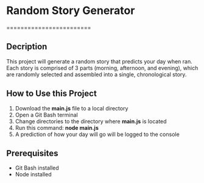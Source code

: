 # Random Story Generator
========================
## Decription
This project will generate a random story that predicts your day when ran.
Each story is comprised of 3 parts (morning, afternoon, and evening), which
are randomly selected and assembled into a single, chronological story.

## How to Use this Project
1. Download the **main.js** file to a local directory
2. Open a Git Bash terminal
3. Change directories to the directory where **main.js** is located
4. Run this command: **node main.js**
5. A prediction of how your day will go will be logged to the console

## Prerequisites
* Git Bash installed
* Node installed